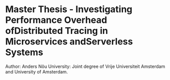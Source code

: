 # Master Thesis - Investigating Performance Overhead ofDistributed Tracing in Microservices andServerless Systems

Author: Anders Nõu
University: Joint degree of Vrije Universiteit Amsterdam and University of Amsterdam.


